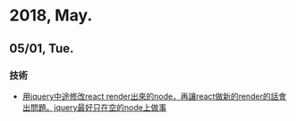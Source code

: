 # 2018, May.

## 05/01, Tue.

### 技術

* [用jquery中途修改react render出來的node，再讓react做新的render的話會出問題。jquery最好只在空的node上做事](https://github.com/facebook/react/issues/6802)
